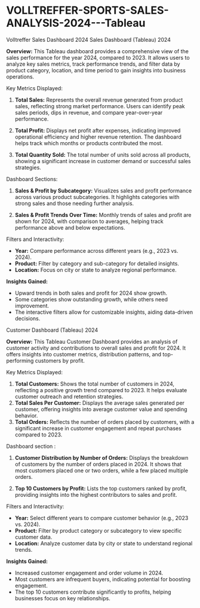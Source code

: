 # VOLLTREFFER-SPORTS-SALES-ANALYSIS-2024---Tableau





Volltreffer Sales Dashboard 2024 Sales Dashboard (Tableau) 2024 






**Overview:** 
This Tableau dashboard provides a comprehensive view of the sales performance for the year 2024, compared to 2023. It allows users to analyze key sales metrics, track performance trends, and filter data by product category, location, and time period to gain insights into business operations.


 Key Metrics Displayed: 

1. **Total Sales:**
 Represents the overall revenue generated from product sales, reflecting strong market performance. Users can identify peak sales periods, dips in revenue, and compare year-over-year performance. 

2. **Total Profit:**
 Displays net profit after expenses, indicating improved operational efficiency and higher revenue retention. The dashboard helps track which months or products contributed the most. 

3. **Total Quantity Sold:** 
The total number of units sold across all products, showing a significant increase in customer demand or successful sales strategies. 


Dashboard Sections: 

1. **Sales & Profit by Subcategory:** 
Visualizes sales and profit performance across various product subcategories. It highlights categories with strong sales and those needing further analysis. 

2. **Sales & Profit Trends Over Time:** 
Monthly trends of sales and profit are shown for 2024, with comparison to averages, helping track performance above and below expectations. 

Filters and Interactivity: 
- **Year:** Compare performance across different years (e.g., 2023 vs. 2024).
 - **Product:** Filter by category and sub-category for detailed insights. 
- **Location:** Focus on city or state to analyze regional performance. 

**Insights Gained:**
 - Upward trends in both sales and profit for 2024 show growth. 
- Some categories show outstanding growth, while others need improvement.
 - The interactive filters allow for customizable insights, aiding data-driven decisions.



 Customer Dashboard (Tableau) 2024 

**Overview:**
 This Tableau Customer Dashboard provides an analysis of customer activity and contributions to overall sales and profit for 2024. It offers insights into customer metrics, distribution patterns, and top-performing customers by profit. 



Key Metrics Displayed: 
1. **Total Customers:**
 Shows the total number of customers in 2024, reflecting a positive growth trend compared to 2023. It helps evaluate customer outreach and retention strategies. 
2. **Total Sales Per Customer:** Displays the average sales generated per customer, offering insights into average customer value and spending behavior. 
3. **Total Orders:** Reflects the number of orders placed by customers, with a significant increase in customer engagement and repeat purchases compared to 2023.



Dashboard section : 
1. **Customer Distribution by Number of Orders:**
 Displays the breakdown of customers by the number of orders placed in 2024. It shows that most customers placed one or two orders, while a few placed multiple orders.

 2. **Top 10 Customers by Profit:** Lists the top customers ranked by profit, providing insights into the highest contributors to sales and profit. 


Filters and Interactivity:
 - **Year:** Select different years to compare customer behavior (e.g., 2023 vs. 2024).
 - **Product:** Filter by product category or subcategory to view specific customer data. 
- **Location:** Analyze customer data by city or state to understand regional trends. 


**Insights Gained:** 
- Increased customer engagement and order volume in 2024.
- Most customers are infrequent buyers, indicating potential for boosting engagement.
- The top 10 customers contribute significantly to profits, helping businesses focus on key relationships.
